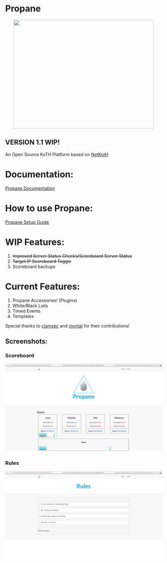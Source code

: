 # Propane

<p align="center">
<img src="https://raw.githubusercontent.com/InjectionSoftwareDevelopment/Propane/master/propane-logo.png" width=450px height=350px/>
</p>


## VERSION 1.1 WIP!

An Open Source KoTH Platform based on [NetKotH](https://github.com/NetKotH/netkoth-python)


# Documentation:
[Propane Documentation](https://github.com/InjectionSoftwareDevelopment/Propane/blob/master/doc/markdown/)



# How to use Propane:
[Propane Setup Guide](https://github.com/InjectionSoftwareDevelopment/Propane/blob/master/doc/markdown/propane_setup.md)

# WIP Features:
1. ~~Improved Server Status Checks/Scoreboard Server Status~~
2. ~~Target IP Scoreboard Toggle~~
3. Scoreboard backups

# Current Features:
1. Propane Accessories! (Plugins)
2. White/Black Lists
3. Timed Events
4. Templates

Special thanks to [clamsec](https://github.com/ClamSec) and [myntal](https://github.com/Myntal) for their contributions!

## Screenshots:

### Scoreboard

<img src="https://raw.githubusercontent.com/InjectionSoftwareDevelopment/Propane/master/scoreboard.png">

### Rules

<img src="https://raw.githubusercontent.com/InjectionSoftwareDevelopment/Propane/master/rules.png">
